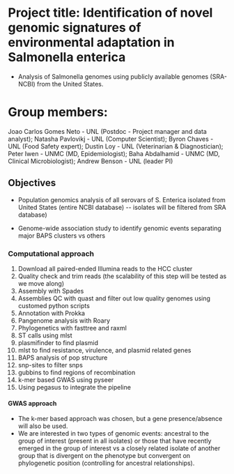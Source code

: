 # Project title: Identification of novel genomic signatures of environmental adaptation in Salmonella enterica 

* Analysis of Salmonella genomes using publicly available genomes (SRA-NCBI) from the United States.

# Group members:

Joao Carlos Gomes Neto - UNL (Postdoc - Project manager and data analyst);
Natasha Pavlovikj - UNL (Computer Scientist);
Byron Chaves - UNL (Food Safety expert);
Dustin Loy - UNL (Veterinarian & Diagnostician);
Peter Iwen - UNMC (MD, Epidemiologist);
Baha Abdalhamid - UNMC (MD, Clinical Microbiologist);
Andrew Benson - UNL (leader PI)

## Objectives  

* Population genomics analysis of all serovars of S. Enterica isolated from United States (entire NCBI database)
-- isolates will be filtered from SRA database)

* Genome-wide association study to identify genomic events separating major BAPS clusters vs others 

### Computational approach

1. Download all paired-ended Illumina reads to the HCC cluster 
2. Quality check and trim reads (the scalability of this step will be tested as we move along)
3. Assembly with Spades
4. Assemblies QC with quast and filter out low quality genomes using customed python scripts
5. Annotation with Prokka
6. Pangenome analysis with Roary
7. Phylogenetics with fasttree and raxml
8. ST calls using mlst
9. plasmifinder to find plasmid
10. mlst to find resistance, virulence, and plasmid related genes
11. BAPS analysis of pop structure
12. snp-sites to filter snps
13. gubbins to find regions of recombination
14. k-mer based GWAS using pyseer 
15. Using pegasus to integrate the pipeline


#### GWAS approach

* The k-mer based approach was chosen, but a gene presence/absence will also be used. 
* We are interested in two types of genomic events: ancestral to the group of interest (present in all isolates) or those that have recently emerged in the group of interest vs a closely related isolate of another group that is divergent on the phenotype but convergent on phylogenetic position (controlling for ancestral relationships). 




